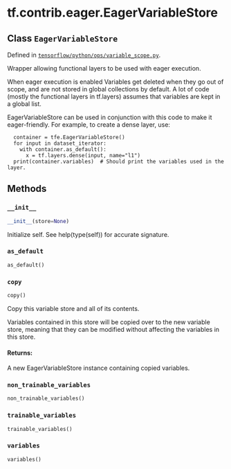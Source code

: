 <div itemscope itemtype="http://developers.google.com/ReferenceObject">
<meta itemprop="name" content="tf.contrib.eager.EagerVariableStore" />
<meta itemprop="property" content="__init__"/>
<meta itemprop="property" content="as_default"/>
<meta itemprop="property" content="copy"/>
<meta itemprop="property" content="non_trainable_variables"/>
<meta itemprop="property" content="trainable_variables"/>
<meta itemprop="property" content="variables"/>
</div>

# tf.contrib.eager.EagerVariableStore

## Class `EagerVariableStore`





Defined in [`tensorflow/python/ops/variable_scope.py`](https://www.tensorflow.org/code/tensorflow/python/ops/variable_scope.py).

Wrapper allowing functional layers to be used with eager execution.

When eager execution is enabled Variables get deleted when they go out of
scope, and are not stored in global collections by default. A lot of code
(mostly the functional layers in tf.layers) assumes that variables are kept in
a global list.

EagerVariableStore can be used in conjunction with this code to make it
eager-friendly. For example, to create a dense layer, use:

```
  container = tfe.EagerVariableStore()
  for input in dataset_iterator:
    with container.as_default():
      x = tf.layers.dense(input, name="l1")
  print(container.variables)  # Should print the variables used in the layer.
```

## Methods

<h3 id="__init__"><code>__init__</code></h3>

``` python
__init__(store=None)
```

Initialize self.  See help(type(self)) for accurate signature.

<h3 id="as_default"><code>as_default</code></h3>

``` python
as_default()
```



<h3 id="copy"><code>copy</code></h3>

``` python
copy()
```

Copy this variable store and all of its contents.

Variables contained in this store will be copied over to the new variable
store, meaning that they can be modified without affecting the variables in
this store.

#### Returns:

A new EagerVariableStore instance containing copied variables.

<h3 id="non_trainable_variables"><code>non_trainable_variables</code></h3>

``` python
non_trainable_variables()
```



<h3 id="trainable_variables"><code>trainable_variables</code></h3>

``` python
trainable_variables()
```



<h3 id="variables"><code>variables</code></h3>

``` python
variables()
```





